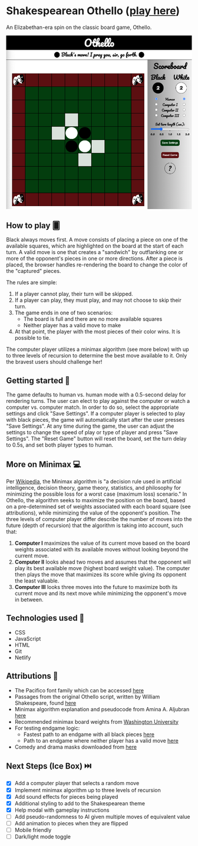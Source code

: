 # Shakespearean Othello ([play here](https://shakespearean-othello.netlify.app/))

An Elizabethan-era spin on the classic board game, Othello. 

![Game screenshot](https://github.com/callumnelson/othello/blob/main/assets/images/screenshot.png)

## How to play 🂠

Black always moves first. A move consists of placing a piece on one of the available squares, which are highlighted on the board at the start of each turn. A valid move is one that creates a "sandwich" by outflanking one or more of the opponent's pieces in one or more directions. After a piece is placed, the browser handles re-rendering the board to change the color of the "captured" pieces. 

The rules are simple:
1. If a player cannot play, their turn will be skipped. 
2. If a player can play, they must play, and may not choose to skip their turn. 
3. The game ends in one of two scenarios: 
    - The board is full and there are no more available squares
    - Neither player has a valid move to make
4. At that point, the player with the most pieces of their color wins. It is possible to tie. 

The computer player utilizes a minimax algorithm (see more below) with up to three levels of recursion to determine the best move available to it. Only the bravest users should challenge her!

## Getting started 🏁

The game defaults to human vs. human mode with a 0.5-second delay for rendering turns. The user can elect to play against the computer or watch a computer vs. computer match. In order to do so, select the appropriate settings and click "Save Settings". If a computer player is selected to play with black pieces, the game will automatically start after the user presses "Save Settings". At any time during the game, the user can adjust the settings to change the speed of play or type of player and press "Save Settings". The "Reset Game" button will reset the board, set the turn delay to 0.5s, and set both player types to human. 

## More on Minimax 💻

Per [Wikipedia](https://en.wikipedia.org/wiki/Minimax), the Minimax algorithm is "a decision rule used in artificial intelligence, decision theory, game theory, statistics, and philosophy for minimizing the possible loss for a worst case (maximum loss) scenario." In Othello, the algorithm seeks to maximize the position on the board, based on a pre-determined set of weights associated with each board square (see attributions), while minimizing the value of the opponent's position. The three levels of computer player differ describe the number of moves into the future (depth of recursion) that the algorithm is taking into account, such that:
1. **Computer I** maximizes the value of its current move based on the board weights associated with its available moves without looking beyond the current move. 
2. **Computer II** looks ahead two moves and assumes that the opponent will play its best available move (highest board weight value). The computer then plays the move that maximizes its score while giving its opponent the least valuable. 
3. **Computer III** looks three moves into the future to maximize both its current move and its next move while minimizing the opponent's move in between. 

## Technologies used 💾

* CSS
* JavaScript
* HTML
* Git
* Netlify

## Attributions 🤩
* The Pacifico font family which can be accessed [here](https://fonts.google.com/specimen/Pacifico)
* Passages from the original Othello script, written by William Shakespeare, found [here](http://shakespeare.mit.edu/othello/full.html)
* Minimax algorithm explanation and pseudocode from Amina A. Aljubran [here](http://cs.indstate.edu/~aaljubran/paper.pdf)
* Recommended minimax board weights from [Washington University](https://courses.cs.washington.edu/courses/cse573/04au/Project/mini1/O-Thell-Us/Othellus.pdf)
* For testing endgame logic:
    - Fastest path to an endgame with all black pieces [here](https://www.youtube.com/watch?v=6ehiWOSp_wk&ab_channel=SAWADYYY)
    - Path to an endgame where neither player has a valid move [here](https://www.youtube.com/watch?v=B2RKnhTrbTs&ab_channel=BelgianOthelloAssociation)
* Comedy and drama masks downloaded from [here](https://pixabay.com/vectors/drama-comedy-and-tragedy-theater-312318/)

## Next Steps (Ice Box) ⏭️

- [x] Add a computer player that selects a random move
- [x] Implement minimax algorithm up to three levels of recursion
- [x] Add sound effects for pieces being played
- [x] Additional styling to add to the Shakespearean theme
- [x] Help modal with gameplay instructions
- [ ] Add pseudo-randomness to AI given multiple moves of equivalent value
- [ ] Add animation to pieces when they are flipped
- [ ] Mobile friendly
- [ ] Dark/light mode toggle
